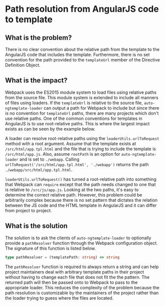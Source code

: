 # Path resolution from AngularJS code to template

## What is the problem?

There is no clear convention about the relative path from the template to the AngularJS code that includes the template. Furthermore, there is no set convention for the path provided to the `templateUrl` member of the Directive Definition Object.

## What is the impact?

Webpack uses the ES2015 module system to load files using relative paths from the source file. This module system is extended to include all manners of files using loaders. If the `templateUrl` is relative to the source file, `auto-ngtemplate-loader` can output a path for Webpack to include but since there is no convention for `templateUrl` paths, there are many projects which don't use relative paths. One of the common conventions for templates in AngularJS is to use root-relative paths. This is where the largest impact exists as can be seen by the example below.

A loader can resolve root-relative paths using the `loaderUtils.urlToRequest` method with a root argument. Assume that the template exists at `/src/html/app.tpl.html` and the file that is trying to include the template is `/src/html/app.js`. Also, assume `rootPath` is an option for `auto-ngtemplate-loader` and is set to `./webapp`. Calling `urlToRequest('/src/html/app.tpl.html', './webapp')` returns the path `./webapp/src/html/app.tpl.html`.

`loaderUtils.urlToRequest()` has turned a root-relative path into something that Webpack can `require` except that the path needs changed to one that is relative to `/src/js/app.js`. Looking at the two paths, it's easy to determine the correct relative path. However, this problem could be arbitrarily complex because there is no set pattern that dictates the relation between the JS code and the HTML template in AngularJS and it can differ from project to project.

## What is the solution

The solution is to ask the clients of `auto-ngtemplate-loader` to optionally provide a `pathResolver` function through the Webpack configuration object. The signature of this function is listed below.

```ts
type pathResolver = (templatePath: string) => string
```

The `pathResolver` function is required to always return a string and can help project maintainers deal with arbitrary template paths in their project without having to change each file that does not fit the the pattern. The returned path will then be passed onto to Webpack to pass to the appropriate loader. This reduces the complexity of the problem because the path resolution is customizable by the maintainers of the project rather than the loader trying to guess where the files are located.
